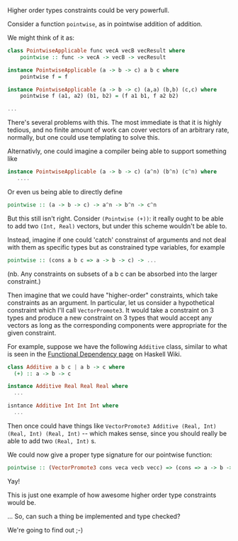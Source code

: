 Higher order types constraints could be very powerfull.

Consider a function `pointwise`, as in pointwise addition of addition.

We might think of it as:

```haskell
class PointwiseApplicable func vecA vecB vecResult where
	pointwise :: func -> vecA -> vecB -> vecResult

instance PointwiseApplicable (a -> b -> c) a b c where
	pointwise f = f

instance PointwiseApplicable (a -> b -> c) (a,a) (b,b) (c,c) where
	pointwise f (a1, a2) (b1, b2) = (f a1 b1, f a2 b2)

...
```

There's several problems with this. The most immediate is that it is highly
 tedious, and no finite amount of work can cover vectors of an arbitrary rate,
normally, but one could use templating to solve this.

Alternativly, one could imagine a compiler being able to support something like 

```haskell
instance PointwiseApplicable (a -> b -> c) (a^n) (b^n) (c^n) where
   ....
```

Or even us being able to directly define

```haskell
pointwise :: (a -> b -> c) -> a^n -> b^n -> c^n
```

But this still isn't right. Consider `(Pointwise (+))`: it really ought to be able to add
two `(Int, Real)` vectors, but under this scheme wouldn't be able to.

Instead, imagine if one could 'catch' constrainst of arguments and not deal with them as specific types but as constrained type variables, for example

```haskell
pointwise :: (cons a b c => a -> b -> c) -> ...
```

(nb. Any constraints on subsets of a b c can be absorbed into the larger constraint.)

Then imagine that we could have "higher-order" constraints, which take constraints as an argument. In particular, let us consider a hypothetical constraint which I'll call `VectorPromote3`. It would take a constraint on 3 types and produce a new constraint on 3 types that would accept any vectors as long as the corresponding components were appropriate for the given constraint.

For example, suppose we have the following `Additive` class, similar to what is seen in the [Functional Dependency page](http://www.haskell.org/haskellwiki/Functional_dependencies) on Haskell Wiki.

```haskell
class Additive a b c | a b -> c where
  (+) :: a -> b -> c

instance Additive Real Real Real where
  ...

isntance Additive Int Int Int where
  ...
```

Then once could have things like `VectorPromote3 Additive (Real, Int) (Real, Int) (Real, Int)` -- which makes sense, since you should really be able to add two `(Real, Int)` s. 

We could now give a proper type signature for our pointwise function:

```haskell
pointwise :: (VectorPromote3 cons veca vecb vecc) => (cons => a -> b -> c) -> veca -> vecb -> vecc
```

Yay!

This is just one example of how awesome higher order type constraints would be.

... So, can such a thing be implemented and type checked?

We're going to find out ;-)
